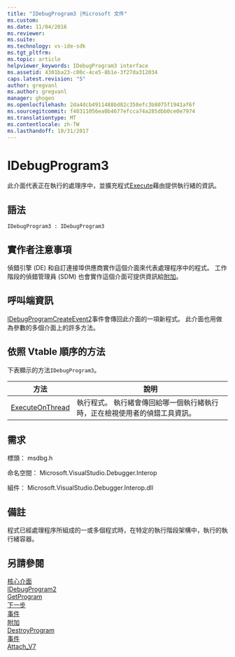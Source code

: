 ```yaml
---
title: "IDebugProgram3 |Microsoft 文件"
ms.custom: 
ms.date: 11/04/2016
ms.reviewer: 
ms.suite: 
ms.technology: vs-ide-sdk
ms.tgt_pltfrm: 
ms.topic: article
helpviewer_keywords: IDebugProgram3 interface
ms.assetid: 4301ba23-c00c-4ce5-8b1e-3f27da312034
caps.latest.revision: "5"
author: gregvanl
ms.author: gregvanl
manager: ghogen
ms.openlocfilehash: 2da4dcb4911488bd82c358efc3b8075f1941af6f
ms.sourcegitcommit: f40311056ea0b4677efcca74a285dbb0ce0e7974
ms.translationtype: MT
ms.contentlocale: zh-TW
ms.lasthandoff: 10/31/2017
---
```

# <a name="idebugprogram3"></a>IDebugProgram3
此介面代表正在執行的處理序中，並擴充程式[Execute](../../../extensibility/debugger/reference/idebugprogram2-execute.md)藉由提供執行緒的資訊。  
  
## <a name="syntax"></a>語法  
  
```  
IDebugProgram3 : IDebugProgram3  
```  
  
## <a name="notes-for-implementers"></a>實作者注意事項  
 偵錯引擎 (DE) 和自訂連接埠供應商實作這個介面來代表處理程序中的程式。 工作階段的偵錯管理員 (SDM) 也會實作這個介面可提供資訊給[附加](../../../extensibility/debugger/reference/idebugprogram2-attach.md)。  
  
## <a name="notes-for-callers"></a>呼叫端資訊  
 [IDebugProgramCreateEvent2](../../../extensibility/debugger/reference/idebugprogramcreateevent2.md)事件會傳回此介面的一項新程式。 此介面也用做為參數的多個介面上的許多方法。  
  
## <a name="methods-in-vtable-order"></a>依照 Vtable 順序的方法  
 下表顯示的方法`IDebugProgram3`。  
  
|方法|說明|  
|------------|-----------------|  
|[ExecuteOnThread](../../../extensibility/debugger/reference/idebugprogram3-executeonthread.md)|執行程式。 執行緒會傳回給哪一個執行緒執行時，正在檢視使用者的偵錯工具資訊。|  
  
## <a name="requirements"></a>需求  
 標頭： msdbg.h  
  
 命名空間： Microsoft.VisualStudio.Debugger.Interop  
  
 組件： Microsoft.VisualStudio.Debugger.Interop.dll  
  
## <a name="remarks"></a>備註  
 程式已經處理程序所組成的一或多個程式時，在特定的執行階段架構中，執行的執行緒容器。  
  
## <a name="see-also"></a>另請參閱  
 [核心介面](../../../extensibility/debugger/reference/core-interfaces.md)   
 [IDebugProgram2](../../../extensibility/debugger/reference/idebugprogram2.md)   
 [GetProgram](../../../extensibility/debugger/reference/idebugthread2-getprogram.md)   
 [下一步](../../../extensibility/debugger/reference/ienumdebugprograms2-next.md)   
 [事件](../../../extensibility/debugger/reference/idebugportevents2-event.md)   
 [附加](../../../extensibility/debugger/reference/idebugengine2-attach.md)   
 [DestroyProgram](../../../extensibility/debugger/reference/idebugengine2-destroyprogram.md)   
 [事件](../../../extensibility/debugger/reference/idebugeventcallback2-event.md)   
 [Attach_V7](../../../extensibility/debugger/reference/idebugprogramnode2-attach-v7.md)
